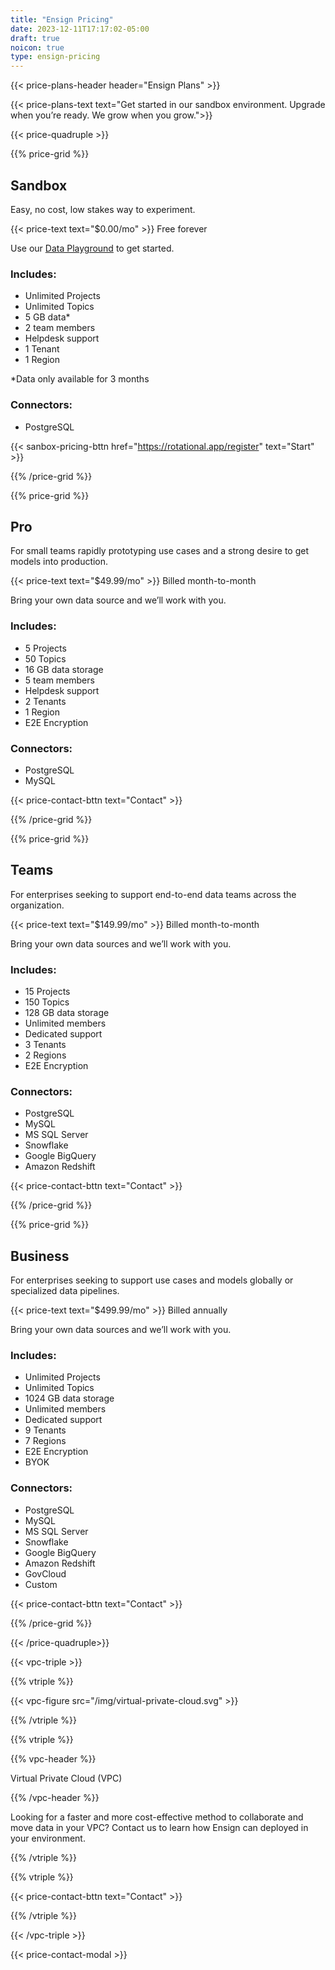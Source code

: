 ```yaml
---
title: "Ensign Pricing"
date: 2023-12-11T17:17:02-05:00
draft: true
noicon: true
type: ensign-pricing
---
```


{{< price-plans-header header="Ensign Plans" >}}

{{< price-plans-text text="Get started in our sandbox environment. Upgrade when you’re ready. We grow when you grow.">}}

<!-- Price Grid -->

{{< price-quadruple >}}

{{% price-grid %}}

## Sandbox

Easy, no cost, low stakes way to experiment.

{{< price-text text="$0.00/mo" >}}
Free forever

Use our [Data Playground](/data-playground) to get started.

### Includes:
- Unlimited Projects
- Unlimited Topics
- 5 GB data*
- 2 team members
- Helpdesk support
- 1 Tenant
- 1 Region

*Data only available for 3 months

### Connectors:
- PostgreSQL

<!-- Button -->
{{< sanbox-pricing-bttn href="https://rotational.app/register" text="Start" >}}

{{% /price-grid %}}

{{% price-grid %}}

## Pro

For small teams rapidly prototyping use cases and a strong desire to get models into production.

{{< price-text text="$49.99/mo" >}}
Billed month-to-month

Bring your own data source and we’ll work with you.

### Includes:
- 5 Projects
- 50 Topics
- 16 GB data storage
- 5 team members
- Helpdesk support
- 2 Tenants
- 1 Region
- E2E Encryption

### Connectors:
- PostgreSQL
- MySQL

{{< price-contact-bttn text="Contact" >}}

{{% /price-grid %}}

{{% price-grid %}}

## Teams

For enterprises seeking to support end-to-end data teams across the organization.
 
{{< price-text text="$149.99/mo" >}}
Billed month-to-month

Bring your own data sources and we’ll work with you.

### Includes:
- 15 Projects
- 150 Topics
- 128 GB data storage
- Unlimited members
- Dedicated support
- 3 Tenants
- 2 Regions
- E2E Encryption

### Connectors:
- PostgreSQL
- MySQL
- MS SQL Server
- Snowflake
- Google BigQuery
- Amazon Redshift

{{< price-contact-bttn text="Contact" >}}


{{% /price-grid %}}

{{% price-grid %}}

## Business

For enterprises seeking to support use cases and models globally or specialized data pipelines.

{{< price-text text="$499.99/mo" >}}
Billed annually

Bring your own data sources and we’ll work with you.

### Includes:
- Unlimited Projects
- Unlimited Topics
- 1024 GB data storage
- Unlimited members
- Dedicated support
- 9 Tenants
- 7 Regions
- E2E Encryption
- BYOK

### Connectors:
- PostgreSQL
- MySQL
- MS SQL Server
- Snowflake
- Google BigQuery
- Amazon Redshift
- GovCloud
- Custom

{{< price-contact-bttn text="Contact" >}}

{{% /price-grid %}}

{{< /price-quadruple>}}

<!-- Virtual Private Cloud -->

{{< vpc-triple >}}

{{% vtriple %}}

{{< vpc-figure src="/img/virtual-private-cloud.svg" >}}

{{% /vtriple %}}

{{% vtriple %}}

{{% vpc-header %}}

Virtual Private Cloud (VPC)

{{% /vpc-header %}}

Looking for a faster and more cost-effective method to collaborate and move data in your VPC? Contact us to learn how Ensign can deployed in your environment.   

{{% /vtriple %}}

{{% vtriple %}}

{{< price-contact-bttn text="Contact" >}}

{{% /vtriple %}}

{{< /vpc-triple >}}

{{< price-contact-modal >}}